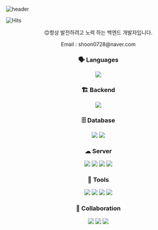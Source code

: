 ![header](https://capsule-render.vercel.app/api?type=waving&color=auto&height=200&section=header&text=Hoon's%20Hub&fontSize=50)

![Hits](https://hits.seeyoufarm.com/api/count/incr/badge.svg?url=https://github.com/os-hoon/os-hoon.git&count_bg=%2379C83D&title_bg=%23555555&icon=github.svg&icon_color=%23E7E7E7&title=hits&edge_flat=false)

<div align="center">

😊항상 발전하려고 노력 하는 백엔드 개발자입니다.

Email : <hi1>shoon0728@naver.<hi2>com


### 🗣 Languages
<img src="https://img.shields.io/badge/Java-007396?style=flat&logo=java&logoColor=white" />

### 🏗 Backend
<img src="https://img.shields.io/badge/Spring%20Boot-6DB33F?style=flat&logo=spring-boot&logoColor=white" />

### 🗄 Database
<img src="https://img.shields.io/badge/MySQL-4479A1?style=flat&logo=mysql&logoColor=white" />
<img src="https://img.shields.io/badge/MariaDB-003545?style=flat&logo=mariadb&logoColor=white" />

### ☁ Server
<img src="https://img.shields.io/badge/AWS-232F3E?style=flat&logo=amazon-aws&logoColor=white" />
<img src="https://img.shields.io/badge/RDS-527FFF?style=flat&logo=amazon-rds&logoColor=white" />
<img src="https://img.shields.io/badge/EC2-F8991D?style=flat&logo=amazon-ec2&logoColor=white" />
<img src="https://img.shields.io/badge/Nginx-009639?style=flat&logo=nginx&logoColor=white" />

### 🔧 Tools
<img src="https://img.shields.io/badge/IntelliJ%20IDEA-000000?style=flat&logo=intellij-idea&logoColor=white" />
<img src="https://img.shields.io/badge/FileZilla-BF0000?style=flat&logo=filezilla&logoColor=white" />
<img src="https://img.shields.io/badge/Postman-FF6C37?style=flat&logo=postman&logoColor=white" />
<img src="https://img.shields.io/badge/Visual%20Studio-5C2D91?style=flat&logo=visual-studio&logoColor=white" />

### 🤝 Collaboration
<img src="https://img.shields.io/badge/Git-F05032?style=flat&logo=git&logoColor=white" />
<img src="https://img.shields.io/badge/GitHub-181717?style=flat&logo=github&logoColor=white" />
<img src="https://img.shields.io/badge/Notion-000000?style=flat&logo=notion&logoColor=white" />

</div>
